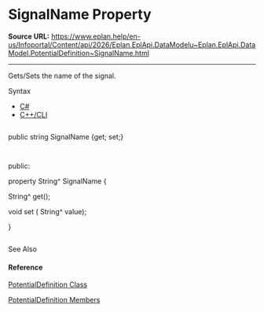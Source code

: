 # SignalName Property

**Source URL:** https://www.eplan.help/en-us/Infoportal/Content/api/2026/Eplan.EplApi.DataModelu~Eplan.EplApi.DataModel.PotentialDefinition~SignalName.html

---

Gets/Sets the name of the signal.

Syntax

- [C#](#i-syntax-CS)
- [C++/CLI](#i-syntax-CPP2005)

```
```
public string SignalName {get; set;}
```
```

```
```
public:
property String^ SignalName {
   String^ get();
   void set (    String^ value);
}
```
```



See Also

#### Reference

[PotentialDefinition Class](Eplan.EplApi.DataModelu~Eplan.EplApi.DataModel.PotentialDefinition.html)
  
[PotentialDefinition Members](Eplan.EplApi.DataModelu~Eplan.EplApi.DataModel.PotentialDefinition_members.html)